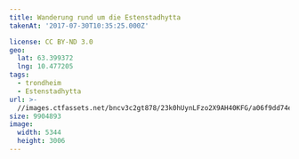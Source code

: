 ```yaml
---
title: Wanderung rund um die Estenstadhytta
takenAt: '2017-07-30T10:35:25.000Z'

license: CC BY-ND 3.0
geo:
  lat: 63.399372
  lng: 10.477205
tags:
  - trondheim
  - Estenstadhytta
url: >-
  //images.ctfassets.net/bncv3c2gt878/23k0hUynLFzo2X9AH40KFG/a06f9dd74ea8820fea77d979252e6a17/wanderung-rund-um-die-estenstadhytta_36131668691_o
size: 9904893
image:
  width: 5344
  height: 3006
---
```


